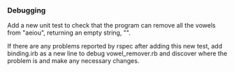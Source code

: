 ### Debugging

  Add a new unit test to check that the program can remove all the vowels from "aeiou", returning an empty string, "".

  If there are any problems reported by rspec after adding this new test, add binding.irb as a new line to debug vowel_remover.rb and discover where the problem is and make any necessary changes.